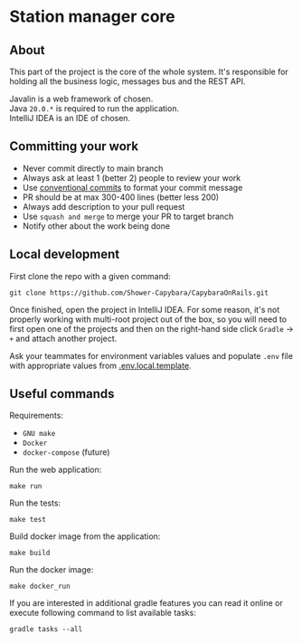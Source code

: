 # Station manager core

## About

This part of the project is the core of the whole system. 
It's responsible for holding all the business logic, messages bus 
and the REST API.

Javalin is a web framework of chosen.<br />
Java `20.0.*` is required to run the application.<br />
IntelliJ IDEA is an IDE of chosen.

## Committing your work

- Never commit directly to main branch
- Always ask at least 1 (better 2) people to review your work
- Use [conventional commits](https://www.conventionalcommits.org/en/v1.0.0/) to format your commit message
- PR should be at max 300-400 lines (better less 200)
- Always add description to your pull request
- Use `squash and merge` to merge your PR to target branch
- Notify other about the work being done

## Local development

First clone the repo with a given command:
```shell
git clone https://github.com/Shower-Capybara/CapybaraOnRails.git
```

Once finished, open the project in IntelliJ IDEA. For some reason, it's not
properly working with multi-root project out of the box, so you will need to first open
one of the projects and then on the right-hand side click `Gradle` -> `+` and attach
another project.

Ask your teammates for environment variables values
and populate `.env` file with appropriate values from 
[.env.local.template](.env.local.template).

## Useful commands

Requirements:
- `GNU make`
- `Docker`
- `docker-compose` (future)

Run the web application:

```shell
make run
```

Run the tests:

```shell
make test
```

Build docker image from the application:

```shell
make build
```

Run the docker image:

```shell
make docker_run
```

If you are interested in additional gradle features you can read it online or
execute following command to list available tasks:

```shell
gradle tasks --all
```
